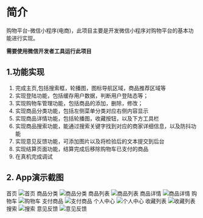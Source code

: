 # 简介
购物平台-微信小程序(电商)，此项目主要是开发微信小程序对购物平台的基本功能进行实现。

**需要使用微信开发者工具运行此项目**

## 1.功能实现
  1. 完成主页,包括搜索框，轮播图，图标导航区域，商品推荐区域等
  2. 实现登陆功能，包括缓存用户数据，判断用户登陆态等；
  3. 实现购物车管理功能，包括商品的添加，删除，修改；
  4. 实现商品分类功能，包括左侧菜单分类对应右侧内容显示
  5. 实现商品详情功能，包括轮播图，收藏按钮，以及下方工具栏
  6. 实现商品搜索功能，能通过搜索关键字找到对应的商家详细信息，以及防抖功能
  7. 实现意见反馈功能，可添加图片以及将检验后的文本提交到后台
  8. 实现结算页面功能，结算完成后移除购物车已支付的商品
  9. 在真机完成调试


## 2. App演示截图

首页
![首页](./images/首页.PNG)
商品分类
![商品分类](./images/商品分类.PNG)
商品列表
![商品列表](./images/商品列表.PNG)
商品详情
![商品详情](./images/商品详情.PNG)
购物车
![购物车](./images/购物车.PNG)
支付商品
![支付商品](./images/支付商品.PNG)
个人中心
![个人中心](./images/个人中心.PNG)
收藏列表
![收藏列表](./images/收藏列表.PNG)
搜索
![搜索](./images/搜索.PNG)
意见反馈
![意见反馈](./images/意见反馈.PNG)

